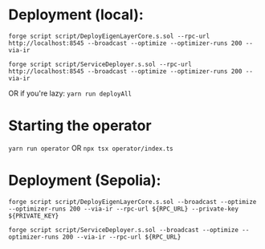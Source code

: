 # Deployment (local):

`forge script script/DeployEigenLayerCore.s.sol --rpc-url http://localhost:8545 --broadcast --optimize --optimizer-runs 200 --via-ir`

`forge script script/ServiceDeployer.s.sol --rpc-url http://localhost:8545 --broadcast --optimize --optimizer-runs 200 --via-ir`

OR if you're lazy:
`yarn run deployAll`

# Starting the operator

`yarn run operator`
OR
`npx tsx operator/index.ts`

# Deployment (Sepolia):

`forge script script/DeployEigenLayerCore.s.sol --broadcast --optimize --optimizer-runs 200 --via-ir --rpc-url ${RPC_URL} --private-key ${PRIVATE_KEY}`

`forge script script/ServiceDeployer.s.sol --broadcast --optimize --optimizer-runs 200 --via-ir --rpc-url ${RPC_URL}`
